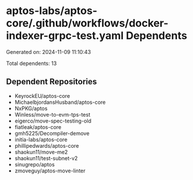 # aptos-labs/aptos-core/.github/workflows/docker-indexer-grpc-test.yaml Dependents

Generated on: 2024-11-09 11:10:43

Total dependents: 13

## Dependent Repositories

- KeyrockEU/aptos-core
- MichaelbjordansHusband/aptos-core
- NxPKG/aptos
- Winless/move-to-evm-tps-test
- eigerco/move-spec-testing-old
- fiatleak/aptos-core
- gmh5225/Decompiler-demove
- initia-labs/aptos-core
- phillipedwards/aptos-core
- shaokun11/move-me2
- shaokun11/test-subnet-v2
- sinugrepo/aptos
- zmoveguy/aptos-move-linter
